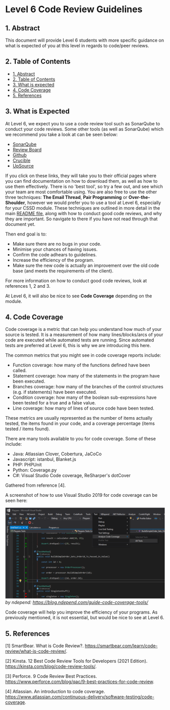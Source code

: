 # Level 6 Code Review Guidelines

## 1. Abstract

This document will provide Level 6 students with more specific guidance on what is expected of you at this level in regards to code/peer reviews. 

## 2. Table of Contents

- [1. Abstract](#1-abstract)
- [2. Table of Contents](#2-table-of-contents)
- [3. What is expected](#3-what-is-expected)
- [4. Code Coverage](#4-code-coverage)
- [5. References](#5-references)

## 3. What is Expected

At Level 6, we expect you to use a code review tool such as SonarQube to conduct your code reviews. Some other tools (as well as SonarQube) which we recommend you take a look at can be seen below:

* [SonarQube](https://www.sonarqube.org/)
* [Review Board](https://www.reviewboard.org/)
* [Github](https://github.com/features/code-review/)
* [Crucible](https://www.atlassian.com/software/crucible)
* [UpSource](https://www.jetbrains.com/upsource/)

If you click on these links, they will take you to their official pages where you can find documentation on how to download them, as well as how to use them effectively. There is no 'best tool', so try a few out, and see which your team are most comfortable using. You are also free to use the other three techniques: **The Email Thread**, **Pair Programming** or **Over-the-Shoulder**, however we would prefer you to use a tool at Level 6, especially for your CSSD module.
These techniques are outlined in more detail in the main [README file](../README.md), along with how to conduct good code reviews, and why they are important. So navigate to there if you have not read through that document yet.

Then end goal is to:

* Make sure there are no bugs in your code. 
* Minimise your chances of having issues.
* Confirm the code adhears to guidelines.
* Increase the efficiency of the program. 
* Make sure the new code is actually an improvement over the old code base (and meets the requirements of the client). 

For more information on how to conduct good code reviews, look at references 1, 2 and 3.

At Level 6, it will also be nice to see **Code Coverage** depending on the module.

## 4. Code Coverage

Code coverage is a metric that can help you understand how much of your source is tested. It is a measurement of how many lines/blocks/arcs of your code are executed while automated tests are running. Since automated tests are preferred at Level 6, this is why we are introducing this here.

The common metrics that you might see in code coverage reports include:

* Function coverage: how many of the functions defined have been called.
* Statement coverage: how many of the statements in the program have been executed.
* Branches coverage: how many of the branches of the control structures (e.g. if statements) have been executed.
* Condition coverage: how many of the boolean sub-expressions have been tested for a true and a false value.
* Line coverage: how many of lines of source code have been tested.

These metrics are usually represented as the number of items actually tested, the items found in your code, and a coverage percentage (items tested / items found).

There are many tools available to you for code coverage. Some of these include:

* Java: Atlassian Clover, Cobertura, JaCoCo
* Javascript: istanbul, Blanket.js
* PHP: PHPUnit
* Python: Coverage.py
* C#: Visual Studio Code coverage, ReSharper's dotCover

Gathered from reference [4].

A screenshot of how to use Visual Studio 2019 for code coverage can be seen here:

![Visual Studio 2019 code coverage](../images/VS-code-coverage.PNG)*by ndepend: https://blog.ndepend.com/guide-code-coverage-tools/*

Code coverage will help you improve the efficiency of your programs. As previously mentioned, it is not essential, but would be nice to see at Level 6.

## 5. References

[1] SmartBear. What is Code Review?. <https://smartbear.com/learn/code-review/what-is-code-review/>.

[2] Kinsta. 12 Best Code Review Tools for Developers (2021 Edition). <https://kinsta.com/blog/code-review-tools/>.

[3] Perforce. 9 Code Review Best Practices. <https://www.perforce.com/blog/qac/9-best-practices-for-code-review>.

[4] Atlassian. An introduction to code coverage. <https://www.atlassian.com/continuous-delivery/software-testing/code-coverage>.
